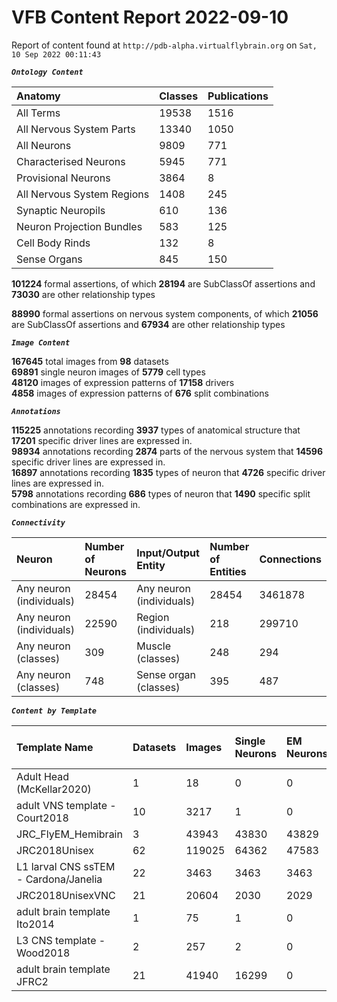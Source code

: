 
VFB Content Report 2022-09-10
=============================


Report of content found at ``http://pdb-alpha.virtualflybrain.org`` on ``Sat, 10 Sep 2022 00:11:43``  
  
***``Ontology Content``***  

|Anatomy|Classes|Publications|
| :--- | :--- | :--- |
|All Terms|19538|1516|
|All Nervous System Parts|13340|1050|
|All Neurons|9809|771|
|Characterised Neurons|5945|771|
|Provisional Neurons|3864|8|
|All Nervous System Regions|1408|245|
|Synaptic Neuropils|610|136|
|Neuron Projection Bundles|583|125|
|Cell Body Rinds|132|8|
|Sense Organs|845|150|
  
  
**101224** formal assertions, of which **28194** are SubClassOf assertions and **73030** are other relationship types  
  
**88990** formal assertions on nervous system components, of which **21056** are SubClassOf assertions and **67934** are other relationship types  
  
***``Image Content``***  
  
**167645** total images from **98** datasets  
**69891** single neuron images of **5779** cell types  
**48120** images of expression patterns of **17158** drivers  
**4858** images of expression patterns of **676** split combinations  
  
***``Annotations``***  
  
**115225** annotations recording **3937** types of anatomical structure that **17201** specific driver lines are expressed in.  
**98934** annotations recording **2874** parts of the nervous system that **14596** specific driver lines are expressed in.  
**16897** annotations recording **1835** types of neuron that **4726** specific driver lines are expressed in.  
**5798** annotations recording **686** types of neuron that **1490** specific split combinations are expressed in.  
  
***``Connectivity``***  

|Neuron|Number of Neurons|Input/Output Entity|Number of Entities|Connections|
| :--- | :--- | :--- | :--- | :--- |
|Any neuron (individuals)|28454|Any neuron (individuals)|28454|3461878|
|Any neuron (individuals)|22590|Region (individuals)|218|299710|
|Any neuron (classes)|309|Muscle (classes)|248|294|
|Any neuron (classes)|748|Sense organ (classes)|395|487|
  
  
  
***``Content by Template``***  

|Template Name|Datasets|Images|Single Neurons|EM Neurons|Full Expression Patterns|Split Expression Patterns|Partial Expression Patterns|Painted domains|
| :--- | :--- | :--- | :--- | :--- | :--- | :--- | :--- | :--- |
|Adult Head (McKellar2020)|1|18|0|0|0|0|0|0|
|adult VNS template - Court2018|10|3217|1|0|3193|494|0|22|
|JRC_FlyEM_Hemibrain|3|43943|43830|43829|0|0|0|114|
|JRC2018Unisex|62|119025|64362|47583|31655|1632|38796|46|
|L1 larval CNS ssTEM - Cardona/Janelia|22|3463|3463|3463|0|0|0|0|
|JRC2018UnisexVNC|21|20604|2030|2029|8314|625|10240|21|
|adult brain template Ito2014|1|75|1|0|0|0|0|75|
|L3 CNS template - Wood2018|2|257|2|0|0|0|2|255|
|adult brain template JFRC2|21|41940|16299|0|25272|600|16127|58|
  
